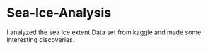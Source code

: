 # Sea-Ice-Analysis
I analyzed the sea ice extent Data set from kaggle and made some interesting discoveries. 
